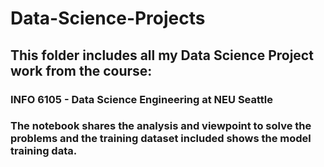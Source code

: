 # Data-Science-Projects

<h2>This folder includes all my Data Science Project work from the course:</h2>
<h3>INFO 6105 - Data Science Engineering at NEU Seattle</h3>
<h3>The notebook shares the analysis and viewpoint to solve the problems and the training dataset included shows the model training data.</h3>
